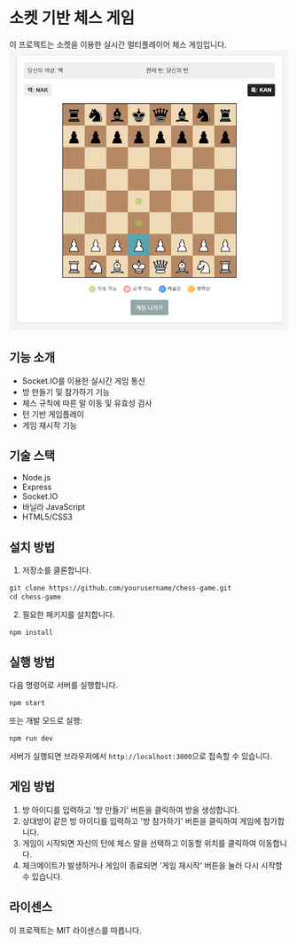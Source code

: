 # 소켓 기반 체스 게임

이 프로젝트는 소켓을 이용한 실시간 멀티플레이어 체스 게임입니다.
<img alt="img.png" src="https://github.com/NJ0428/chess/blob/main/public/img.png?raw=true" data-hpc="true" class="Box-sc-g0xbh4-0 fzFXnm">
## 기능 소개

- Socket.IO를 이용한 실시간 게임 통신
- 방 만들기 및 참가하기 기능
- 체스 규칙에 따른 말 이동 및 유효성 검사
- 턴 기반 게임플레이
- 게임 재시작 기능

## 기술 스택

- Node.js
- Express
- Socket.IO
- 바닐라 JavaScript
- HTML5/CSS3

## 설치 방법

1. 저장소를 클론합니다.
```
git clone https://github.com/yourusername/chess-game.git
cd chess-game
```

2. 필요한 패키지를 설치합니다.
```
npm install
```

## 실행 방법

다음 명령어로 서버를 실행합니다.
```
npm start
```

또는 개발 모드로 실행:
```
npm run dev
```

서버가 실행되면 브라우저에서 `http://localhost:3000`으로 접속할 수 있습니다.

## 게임 방법

1. 방 아이디를 입력하고 '방 만들기' 버튼을 클릭하여 방을 생성합니다.
2. 상대방이 같은 방 아이디를 입력하고 '방 참가하기' 버튼을 클릭하여 게임에 참가합니다.
3. 게임이 시작되면 자신의 턴에 체스 말을 선택하고 이동할 위치를 클릭하여 이동합니다.
4. 체크메이트가 발생하거나 게임이 종료되면 '게임 재시작' 버튼을 눌러 다시 시작할 수 있습니다.

## 라이센스

이 프로젝트는 MIT 라이센스를 따릅니다. 
